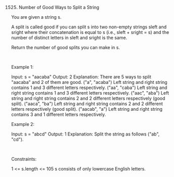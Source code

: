 1525. Number of Good Ways to Split a String

You are given a string s.

A split is called good if you can split s into two non-empty strings sleft and sright where their concatenation is equal to s (i.e., sleft + sright = s) and the number of distinct letters in sleft and sright is the same.

Return the number of good splits you can make in s.

 

Example 1:

Input: s = "aacaba"
Output: 2
Explanation: There are 5 ways to split "aacaba" and 2 of them are good. 
("a", "acaba") Left string and right string contains 1 and 3 different letters respectively.
("aa", "caba") Left string and right string contains 1 and 3 different letters respectively.
("aac", "aba") Left string and right string contains 2 and 2 different letters respectively (good split).
("aaca", "ba") Left string and right string contains 2 and 2 different letters respectively (good split).
("aacab", "a") Left string and right string contains 3 and 1 different letters respectively.


Example 2:

Input: s = "abcd"
Output: 1
Explanation: Split the string as follows ("ab", "cd").


 

Constraints:

1 <= s.length <= 105
s consists of only lowercase English letters.